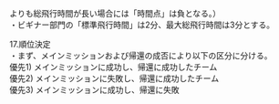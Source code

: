 よりも総飛行時間が長い場合には「時間点」は負となる。）  
・ビギナー部門の「標準飛行時間」は2分、最大総飛行時間は3分とする。

   
17.順位決定  
・まず、メインミッションおよび帰還の成否により以下の区分に分ける。  
優先1) メインミッションに成功し、帰還に成功したチーム  
優先2) メインミッションに失敗し、帰還に成功したチーム  
優先3) メインミッションに成功し、帰還に失敗